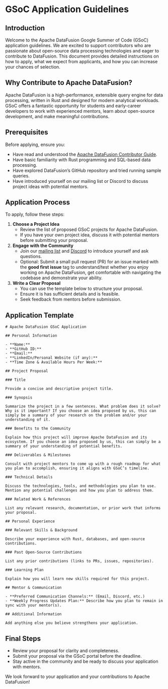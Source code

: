 # GSoC Application Guidelines

## Introduction

Welcome to the Apache DataFusion Google Summer of Code (GSoC) application guidelines. We are excited to support contributors who are passionate about open-source data processing technologies and eager to contribute to DataFusion. This document provides detailed instructions on how to apply, what we expect from applicants, and how you can increase your chances of selection.

## Why Contribute to Apache DataFusion?

Apache DataFusion is a high-performance, extensible query engine for data processing, written in Rust and designed for modern analytical workloads. GSoC offers a fantastic opportunity for students and early-career developers to work with experienced mentors, learn about open-source development, and make meaningful contributions.

## Prerequisites

Before applying, ensure you:

- Have read and understood the [Apache DataFusion Contributor Guide](https://datafusion.apache.org/contributor-guide/index.html).
- Have basic familiarity with Rust programming and SQL-based data processing.
- Have explored DataFusion’s GitHub repository and tried running sample queries.
- Have introduced yourself on our mailing list or Discord to discuss project ideas with potential mentors.

## Application Process

To apply, follow these steps:

1. **Choose a Project Idea**
   - Review the list of proposed GSoC projects for Apache DataFusion.
   - If you have your own project idea, discuss it with potential mentors before submitting your proposal.
2. **Engage with the Community**
   - Join our [mailing list](mailto:dev@datafusion.apache.org) and [Discord](https://discord.gg/jHzkpK4em5) to introduce yourself and ask questions.
   - Optional: Submit a small pull request (PR) for an issue marked with the **good first issue** tag to understand/test whether you enjoy working on Apache DataFusion, get comfortable with navigating the codebase and demonstrate your ability.
3. **Write a Clear Proposal**
   - You can use the template below to structure your proposal.
   - Ensure it is has sufficient details and is feasible.
   - Seek feedback from mentors before submission.

## Application Template

```
# Apache DataFusion GSoC Application

## Personal Information

- **Name:**
- **GitHub ID:**
- **Email:**
- **LinkedIn/Personal Website (if any):**
- **Time Zone & Available Hours Per Week:**

## Project Proposal

### Title

Provide a concise and descriptive project title.

### Synopsis

Summarize the project in a few sentences. What problem does it solve? Why is it important? If you choose an idea proposed by us, this can simply be a summary of your research on the problem and/or your understanding of it.

### Benefits to the Community

Explain how this project will improve Apache DataFusion and its ecosystem. If you choose an idea proposed by us, this can simply be a summary of your understanding of potential benefits.

### Deliverables & Milestones

Consult with project mentors to come up with a rough roadmap for what you plan to accomplish, ensuring it aligns with GSoC’s timeline.

### Technical Details

Discuss the technologies, tools, and methodologies you plan to use. Mention any potential challenges and how you plan to address them.

### Related Work & References

List any relevant research, documentation, or prior work that informs your proposal.

## Personal Experience

### Relevant Skills & Background

Describe your experience with Rust, databases, and open-source contributions.

### Past Open-Source Contributions

List any prior contributions (links to PRs, issues, repositories).

### Learning Plan

Explain how you will learn new skills required for this project.

## Mentor & Communication

- **Preferred Communication Channels:** (Email, Discord, etc.)
- **Weekly Progress Updates Plan:** Describe how you plan to remain in sync with your mentor(s).

## Additional Information

Add anything else you believe strengthens your application.

```

## Final Steps

- Review your proposal for clarity and completeness.
- Submit your proposal via the GSoC portal before the deadline.
- Stay active in the community and be ready to discuss your application with mentors.

We look forward to your application and your contributions to Apache DataFusion!
